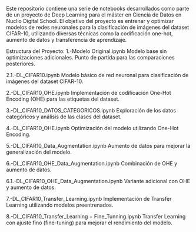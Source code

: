 Este repositorio contiene una serie de notebooks desarrollados como parte de un proyecto de Deep Learning para el máster en Ciencia de Datos en Nuclio Digital School. 
El objetivo del proyecto es entrenar y optimizar modelos de redes neuronales para la clasificación de imágenes del dataset CIFAR-10, utilizando diversas técnicas como la codificación one-hot, 
aumento de datos y transferencia de aprendizaje.

Estructura del Proyecto:
1.-Modelo Original.ipynb
Modelo base sin optimizaciones adicionales. Punto de partida para las comparaciones posteriores.

2.1.-DL_CIFAR10.ipynb
Modelo básico de red neuronal para clasificación de imágenes del dataset CIFAR-10.

2.-DL_CIFAR10_OHE.ipynb
Implementación de codificación One-Hot Encoding (OHE) para las etiquetas del dataset.

3.-DL_CIFAR10_DATOS_CATEGORICOS.ipynb
Exploración de los datos categóricos y análisis de las clases del dataset.

4.-DL_CIFAR10_OHE.ipynb
Optimización del modelo utilizando One-Hot Encoding.

5.-DL_CIFAR10_Data_Augmentation.ipynb
Aumento de datos para mejorar la generalización del modelo.

6.-DL_CIFAR10_OHE_Data_Augmentation.ipynb
Combinación de OHE y aumento de datos.

6.1.-DL_CIFAR10_OHE_Data_Augmentation.ipynb
Variante adicional con OHE y aumento de datos.

7.-DL_CIFAR10_Transfer_Learning.ipynb
Implementación de Transfer Learning utilizando modelos preentrenados.

8.-DL_CIFAR10_Transfer_Learning + Fine_Tunning.ipynb
Transfer Learning con ajuste fino (fine-tuning) para mejorar el rendimiento del modelo.
